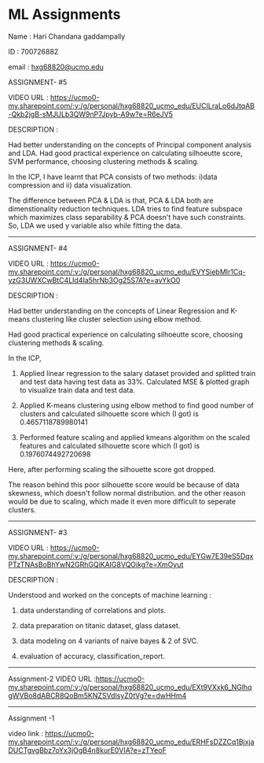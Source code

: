 # ML Assignments 


Name : Hari Chandana gaddampally


ID : 700726882


email : hxg68820@ucmo.edu


ASSIGNMENT- #5

VIDEO URL : https://ucmo0-my.sharepoint.com/:v:/g/personal/hxg68820_ucmo_edu/EUCILraLo6dJtqAB-Qkb2jgB-sMJULb3QW9nP7Jpyb-A9w?e=R6eJV5


DESCRIPTION :

Had better understanding on the concepts of Principal component analysis and LDA.
Had good practical experience on calculating silhoeutte score, SVM performance, choosing clustering methods & scaling.

In the ICP,
I have learnt that PCA consists of two methods:
i)data compression and
ii) data visualization.

The difference between PCA & LDA is that, PCA & LDA both are dimenstionality reduction techniques. LDA tries to find feature subspace which maximizes class separability & PCA doesn't have such constraints. So, LDA we used y variable also while fitting the data.


------------------------------------------------------------------------------------------------------------------------------------------------------------------
ASSIGNMENT- #4

VIDEO URL : https://ucmo0-my.sharepoint.com/:v:/g/personal/hxg68820_ucmo_edu/EVYSiebMIr1Cq-yzG3UWXCwBtC4LId4Ia5hrNb3Og25S7A?e=avYkO0

DESCRIPTION :

Had better understanding on the concepts of Linear Regression and K-means clustering like cluster selection using elbow method.

Had good practical experience on calculating silhoeutte score, choosing clustering methods & scaling.

In the ICP,

1. Applied linear regression to the salary dataset provided and splitted train and test data having test data as 33%.
Calculated MSE & plotted graph to visualize train data and test data.

2. Applied K-means clustering using elbow method to find good number of clusters and calculated silhouette score which (I got) is 0.4657118789980141

3. Performed feature scaling and applied kmeans algorithm on the scaled features and calculated silhouette score which (I got) is 0.1976074492720698

Here, after performing scaling the silhouette score got dropped. 

The reason behind this poor silhouette score would be because of data skewness, which doesn't follow normal distribution.
and the other reason would be due to scaling, which made it even more difficult to seperate clusters.

-----------------------------------------------------------------------------------------------------------------------------------------------------------------------

ASSIGNMENT- #3

 VIDEO URL : https://ucmo0-my.sharepoint.com/:v:/g/personal/hxg68820_ucmo_edu/EYGw7E39eS5DqxPTzTNAsBoBhYwN2GRhGQiKAIG8VQOikg?e=XmOyut
 
DESCRIPTION : 

Understood and worked on the concepts of  machine learning :

1. data understanding of correlations and plots.

2. data preparation on titanic dataset, glass dataset.

3. data modeling on 4 variants of naive bayes & 2 of SVC.

4. evaluation of accuracy, classification_report.

-----------------------------------------------------------------------------------------------------------------------------------------------------------------------

Assignment-2
 VIDEO URL :https://ucmo0-my.sharepoint.com/:v:/g/personal/hxg68820_ucmo_edu/EXt9VXxk6_NGlhqgWVBo8dABCR8QoBm5KNZSVdlsyZ0tVg?e=dwHHm4

-----------------------------------------------------------------------------------------------------------------------------------------------------------------------

Assignment -1

video link : https://ucmo0-my.sharepoint.com/:v:/g/personal/hxg68820_ucmo_edu/ERHFsDZZCq1BjxjaDUCTgvgBbz7oYx3jOgB4n8kurE0VIA?e=zTYeoF


